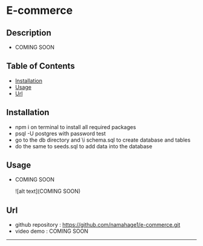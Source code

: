 # E-commerce

## Description

- COMING SOON

## Table of Contents

- [Installation](#installation)
- [Usage](#usage)
- [Url](#url)

## Installation
- npm i on terminal to install all required packages
- psql -U postgres with password test
- go to the db directory and \i schema.sql to create database and tables
- do the same to seeds.sql to add data into the database

## Usage
 - COMING SOON

    
    ![alt text](COMING SOON)
    

## Url
 - github  repository : https://github.com/namahage1/e-commerce.git
 - video demo : COMING SOON
---


